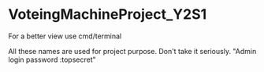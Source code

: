 # VoteingMachineProject_Y2S1
 For a better view use cmd/terminal
 
 All these names are used for project purpose. Don't take it seriously.
 "Admin login password :topsecret"
